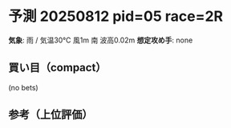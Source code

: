 # 予測 20250812 pid=05 race=2R
**気象**: 雨 / 気温30℃ 風1m 南 波高0.02m
**想定攻め手**: none

## 買い目（compact）
(no bets)

## 参考（上位評価）